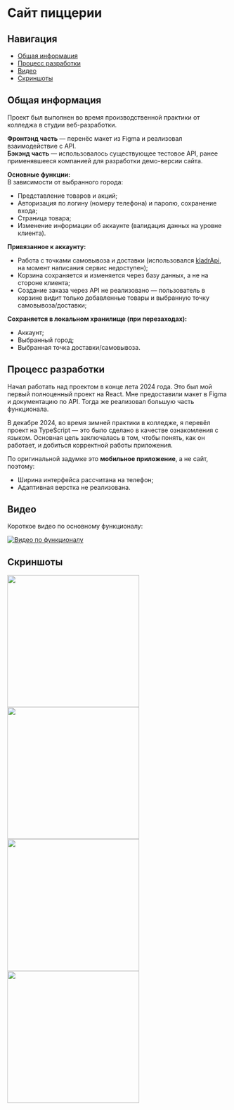 # Сайт пиццерии

## Навигация  
- [Общая информация](#общая-информация)  
- [Процесс разработки](#процесс-разработки)  
- [Видео](#видео)  
- [Скриншоты](#скриншоты)  

## Общая информация

Проект был выполнен во время производственной практики от колледжа в студии веб-разработки.

**Фронтэнд часть** — перенёс макет из Figma и реализовал взаимодействие с API.  
**Бэкэнд часть** — использовалось существующее тестовое API, ранее применявшееся компанией для разработки демо-версии сайта.

**Основные функции:**  
В зависимости от выбранного города:
- Представление товаров и акций;
- Авторизация по логину (номеру телефона) и паролю, сохранение входа;
- Страница товара;
- Изменение информации об аккаунте (валидация данных на уровне клиента).

**Привязанное к аккаунту:**
- Работа с точками самовывоза и доставки (использовался [kladrApi](https://kladr-api.ru), на момент написания сервис недоступен);
- Корзина сохраняется и изменяется через базу данных, а не на стороне клиента;
- Создание заказа через API не реализовано — пользователь в корзине видит только добавленные товары и выбранную точку самовывоза/доставки;

**Сохраняется в локальном хранилище (при перезаходах):**
- Аккаунт;
- Выбранный город;
- Выбранная точка доставки/самовывоза.

## Процесс разработки

Начал работать над проектом в конце лета 2024 года. Это был мой первый полноценный проект на React. Мне предоставили макет в Figma и документацию по API. Тогда же реализовал большую часть функционала.

В декабре 2024, во время зимней практики в колледже, я перевёл проект на TypeScript — это было сделано в качестве ознакомления с языком. Основная цель заключалась в том, чтобы понять, как он работает, и добиться корректной работы приложения.

По оригинальной задумке это **мобильное приложение**, а не сайт, поэтому:
- Ширина интерфейса рассчитана на телефон;
- Адаптивная верстка не реализована.

## Видео

Короткое видео по основному функционалу:

[![Видео по функционалу](https://img.youtube.com/vi/Axc52TSzDQo/0.jpg)](https://youtu.be/Axc52TSzDQo)

## Скриншоты

<img src="https://github.com/Lexan4uk/imgs/blob/main/pizzeria/11.png?raw=true" width="300" />
<img src="https://github.com/Lexan4uk/imgs/blob/main/pizzeria/12.png?raw=true" width="300" />
<img src="https://github.com/Lexan4uk/imgs/blob/main/pizzeria/13.png?raw=true" width="300" />
<img src="https://github.com/Lexan4uk/imgs/blob/main/pizzeria/14.png?raw=true" width="300" />
